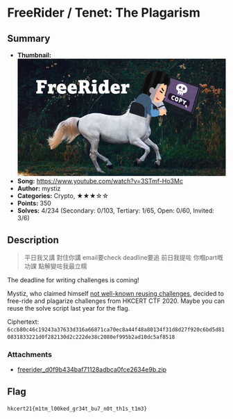 FreeRider / Tenet: The Plagarism
===

## Summary

* **Thumbnail:** ![](thumbnail.jpg)
* **Song:** https://www.youtube.com/watch?v=3STmf-Ho3Mc
* **Author:** mystiz
* **Categories:** Crypto, ★★★☆☆
* **Points:** 350
* **Solves:** 4/234 (Secondary: 0/103, Tertiary: 1/65, Open: 0/60, Invited: 3/6)

## Description

> 平日我又講 對住你講
> email要check deadline要追
> 前日我提咗 你嗰part嘅功課
> 點解變咗我最立糯

The deadline for writing challenges is coming!

Mystiz, who claimed himself [not well-known reusing challenges](https://mystiz.hk/posts/2021-03-28-hkcert-ctf/#interesting-flag-submissions-osint-master), decided to free-ride and plagarize challenges from HKCERT CTF 2020. Maybe you can reuse the solve script last year for the flag.

Ciphertext: `6ccb80c46c19243a37633d316a66871ca70ec8a44f48a80134f31d8d27f920c6bd5d810831833221d0f282130d2c222de38c2080ef995b2ad10dc5af8518`

### Attachments

- [freerider_d0f9b434baf71128adbca0fce2634e9b.zip](https://github.com/blackb6a/hkcert-ctf-2021-challenges/releases/download/v1.0.0/freerider_d0f9b434baf71128adbca0fce2634e9b.zip)

## Flag

`hkcert21{m1tm_l00ked_gr34t_bu7_n0t_th1s_t1m3}`
